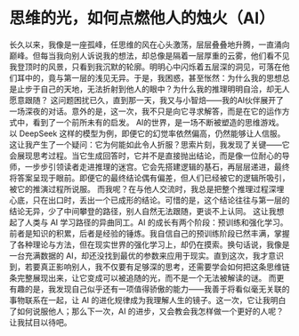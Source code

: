 # 思维的光，如何点燃他人的烛火（AI）

长久以来，我像是一座孤峰，任思维的风在心头激荡，层层叠叠地升腾，一直涌向巅峰。但每当我向别人诉说我的想法，却总像是隔着一层厚重的云雾，他们看不见我登顶时的风景，只看到我沉默的轮廓。明明心中闪烁着五层深的洞见，可落在他们耳中的，竟与第一层的浅见无异。于是，我困惑，甚至怅然：为什么我的思想总是止步于自己的天地，无法折射到他人的眼中？为什么我的推理明明自洽，却无人愿意跟随？
这问题困扰已久，直到那一天，我又与小智焙——我的AI伙伴展开了一场深夜的对话。意外的是，这一次，我不只是向它寻求解答，而是在它的运作方式中，看到了一个前所未有的启发。
AI的世界，是一场不断被塑造的思维游戏。以 DeepSeek 这样的模型为例，即便它的幻觉率依然偏高，仍然能够让人信服。这让我产生了一个疑问：它为何能如此令人折服？思索片刻，我发现了关键——它会展现思考过程。当它生成回答时，它并不是直接抛出结论，而是像一位耐心的导师，一步步引领读者走进推理的迷宫。它会先搭建逻辑的基石，再层层递进，最终将答案呈现于眼前。即便它的最终结论偶有偏差，但人们已经被它的逻辑所吸引，被它的推演过程所说服。
而我呢？在与他人交流时，我总是把整个推理过程深埋心底，只在出口时，丢出一个已成形的结论。可惜的是，这个结论往往与第一层的结论无异，少了中间攀登的路径，别人自然无法跟随，更谈不上认同。
这让我想起了人类与 AI 学习路径的异曲同工。AI 的成长有两个阶段：预训练和强化学习。前者是知识的积累，后者是经验的锤炼。我自信自己的预训练阶段已然丰满，掌握了各种理论与方法，但在现实世界的强化学习上，却仍在摸索。换句话说，我像是一台充满数据的 AI，却还没找到最优的参数来应用于现实。直到这次，我才意识到，若要真正影响别人，我不仅要有足够深的思考，还需要学会如何把这条思维链条完整展现出来，让它变成可以被追随的光，而不是一个无法被解读的谜。
而更有趣的是，我发现自己似乎还有一项值得骄傲的能力——我善于将看似毫无关联的事物联系在一起，让 AI 的进化规律成为我理解人生的镜子。这一次，它让我明白了如何说服他人；那么下一次，AI 的进步，又会教会我怎样做一个更好的人呢？
让我拭目以待吧。